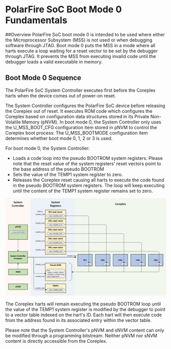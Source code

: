 # PolarFire SoC Boot Mode 0 Fundamentals

##Overview
PolarFire SoC boot mode 0 is intended to be used where either the Microprocessor Subsystem (MSS) is not used or when debugging software through JTAG. Boot mode 0 puts the MSS in a mode where all harts execute a loop waiting for a reset vector to be set by the debugger through JTAG. It prevents the MSS from executing invalid code until the debugger loads a valid executable in memory.

## Boot Mode 0 Sequence
The PolarFire SoC System Controller executes first before the Coreplex harts when the device comes out of power-on reset. 

The System Controller configures the PolarFire SoC device before releasing the Coreplex out of reset. It executes ROM code which configures the Coreplex based on configuration data structures stored in its Private Non-Volatile Memory (pNVM). In boot mode 0, the System Controller only uses the U_MSS_BOOT_CFG configuration item stored in pNVM to control the Coreplex boot process: The U_MSS_BOOTMODE configuration item determines whether boot mode 0, 1, 2 or 3 is used.

For boot mode 0, the System Controller:

- Loads a code loop into the pseudo BOOTROM system registers. Please note that the reset value of the system registers' reset vectors point to the base address of the pseudo BOOTROM
- Sets the value of the TEMP1 system register to zero.
- Releases the Coreplex reset causing all harts to execute the code found in the pseudo BOOTROM system registers. The loop will keep executing until the content of the TEMP1 system register remains set to zero.

![](./images/boot-mode-0.png) 

The Coreplex harts will remain executing the pseudo BOOTROM loop until the value of the TEMP1 system register is modified by the debugger to point to a vector table indexed on the hart's ID. Each hart will then execute code from the address found in its associated entry within the vector table.

Please note that the System Controller's pNVM and sNVM content can only be modified through a programming bitstream. Neither pNVM nor sNVM content is directly accessible from the Coreplex.

